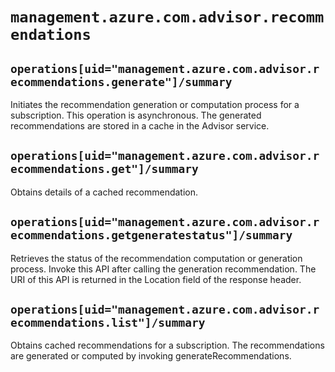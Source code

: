 # `management.azure.com.advisor.recommendations`

## `operations[uid="management.azure.com.advisor.recommendations.generate"]/summary`
Initiates the recommendation generation or computation process for a subscription. This operation is asynchronous. The generated recommendations are stored in a cache in the Advisor service.

## `operations[uid="management.azure.com.advisor.recommendations.get"]/summary`
Obtains details of a cached recommendation.

## `operations[uid="management.azure.com.advisor.recommendations.getgeneratestatus"]/summary`
Retrieves the status of the recommendation computation or generation process. Invoke this API after calling the generation recommendation. The URI of this API is returned in the Location field of the response header.

## `operations[uid="management.azure.com.advisor.recommendations.list"]/summary`
Obtains cached recommendations for a subscription. The recommendations are generated or computed by invoking generateRecommendations.


